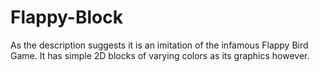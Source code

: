 # Flappy-Block

As the description suggests it is an imitation of the infamous Flappy Bird Game. It has simple 2D blocks of varying colors as its graphics however.
